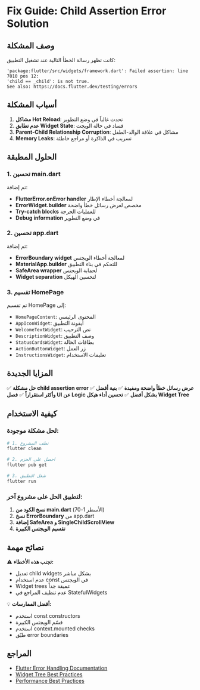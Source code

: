 # Fix Guide: Child Assertion Error Solution

## وصف المشكلة

كانت تظهر رسالة الخطأ التالية عند تشغيل التطبيق:

```
'package:flutter/src/widgets/framework.dart': Failed assertion: line 7010 pos 12:
'child == _child': is not true.
See also: https://docs.flutter.dev/testing/errors
```

## أسباب المشكلة

1. **مشاكل Hot Reload**: تحدث غالباً في وضع التطوير
2. **عدم تطابق Widget State**: فساد في حالة الويجت
3. **Parent-Child Relationship Corruption**: مشاكل في علاقة الوالد-الطفل
4. **Memory Leaks**: تسريب في الذاكرة أو مراجع خاطئة

## الحلول المطبقة

### 1. تحسين main.dart

تم إضافة:
- **FlutterError.onError handler** لمعالجة أخطاء الإطار
- **ErrorWidget.builder** مخصص لعرض رسائل خطأ واضحة
- **Try-catch blocks** للعمليات الحرجة
- **Debug information** في وضع التطوير

### 2. تحسين app.dart

تم إضافة:
- **ErrorBoundary widget** لمعالجة أخطاء الويجتس
- **MaterialApp.builder** للتحكم في بناء التطبيق
- **SafeArea wrapper** لحماية الويجتس
- **Widget separation** لتحسين الهيكل

### 3. تقسيم HomePage

تم تقسيم HomePage إلى:
- `HomePageContent`: المحتوى الرئيسي
- `AppIconWidget`: أيقونة التطبيق
- `WelcomeTextWidget`: نص الترحيب
- `DescriptionWidget`: وصف التطبيق
- `StatusCardsWidget`: بطاقات الحالة
- `ActionButtonWidget`: زر العمل
- `InstructionsWidget`: تعليمات الاستخدام

## المزايا الجديدة

✅ **حل مشكلة child assertion error**
✅ **عرض رسائل خطأ واضحة ومفيدة**
✅ **بنية أفضل وأكثر استقراراً**
✅ **فصل UI عن Logic بشكل أفضل**
✅ **تحسين أداء هيكل Widget Tree**

## كيفية الاستخدام

### لحل مشكلة موجودة:

```bash
# 1. نظف المشروع
flutter clean

# 2. احصل على الحزم
flutter pub get

# 3. شغل التطبيق
flutter run
```

### لتطبيق الحل على مشروع آخر:

1. **نسخ الكود من main.dart** (الأسطر 1-70)
2. **نسخ ErrorBoundary** من app.dart
3. **إضافة SafeArea و SingleChildScrollView**
4. **تقسيم الويجتس الكبيرة**

## نصائح مهمة

⚠️ **تجنب هذه الأخطاء:**
- تعديل child widgets بشكل مباشر
- عدم استخدام const في الويجتس
- Widget trees عميقة جداً
- عدم تنظيف المراجع في StatefulWidgets

💡 **أفضل الممارسات:**
- استخدم const constructors
- قسّم الويجتس الكبيرة
- استخدم context.mounted checks
- طبّق error boundaries

## المراجع

- [Flutter Error Handling Documentation](https://docs.flutter.dev/testing/errors)
- [Widget Tree Best Practices](https://docs.flutter.dev/development/ui/widgets-intro)
- [Performance Best Practices](https://docs.flutter.dev/perf/best-practices)